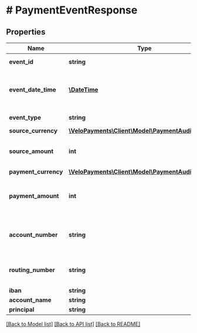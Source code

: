 # # PaymentEventResponse

## Properties

Name | Type | Description | Notes
------------ | ------------- | ------------- | -------------
**event_id** | **string** | The id of the event. |
**event_date_time** | [**\DateTime**](\DateTime.md) | The date/time at which the event occurred. |
**event_type** | **string** | The type of the event. |
**source_currency** | [**\VeloPayments\Client\Model\PaymentAuditCurrency**](PaymentAuditCurrency.md) |  | [optional]
**source_amount** | **int** | The source amount exposed by the event. | [optional]
**payment_currency** | [**\VeloPayments\Client\Model\PaymentAuditCurrency**](PaymentAuditCurrency.md) |  | [optional]
**payment_amount** | **int** | The destination amount exposed by the event. | [optional]
**account_number** | **string** | The account number attached to the event. | [optional]
**routing_number** | **string** | The routing number attached to the event. | [optional]
**iban** | **string** |  | [optional]
**account_name** | **string** |  | [optional]
**principal** | **string** |  | [optional]

[[Back to Model list]](../../README.md#models) [[Back to API list]](../../README.md#endpoints) [[Back to README]](../../README.md)
